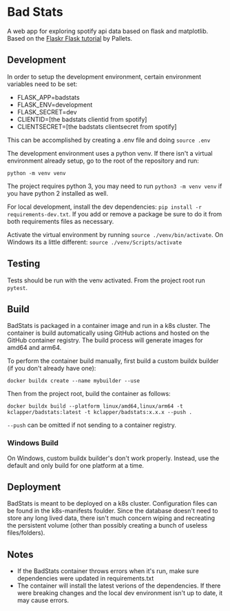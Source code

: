 # Bad Stats

A web app for exploring spotify api data based on flask and matplotlib. Based
on the [Flaskr Flask tutorial](https://flask.palletsprojects.com/en/2.0.x/tutorial/) by Pallets.

## Development

In order to setup the development environment, certain environment variables need to be set:

- FLASK_APP=badstats
- FLASK_ENV=development
- FLASK_SECRET=dev
- CLIENTID=[the badstats clientid from spotify]
- CLIENTSECRET=[the badstats clientsecret from spotify]

This can be accomplished by creating a .env file and doing `source .env`  

The development environment uses a python venv. If there isn't a virtual environment already setup, go 
to the root of the repository and run:

    python -m venv venv

The project requires python 3, you may need to run `python3 -m venv venv` if you have python 2 installed
as well.

For local development, install the dev dependencies: `pip install -r requirements-dev.txt`. If you add or remove a package
be sure to do it from both requirements files as necessary.

Activate the virtual environment by running `source ./venv/bin/activate`. On Windows its a little different: 
`source ./venv/Scripts/activate` 

## Testing

Tests should be run with the venv activated. From the project root run `pytest`.

## Build

BadStats is packaged in a container image and run in a k8s cluster. The container is build automatically using GitHub actions
and hosted on the GitHub container registry. The build process will generate images for amd64 and arm64. 

To perform the container build manually, first build a custom buildx builder 
(if you don't already have one):

    docker buildx create --name mybuilder --use

Then from the project root, build the container as follows:

    docker buildx build --platform linux/amd64,linux/arm64 -t kclapper/badstats:latest -t kclapper/badstats:x.x.x --push .

`--push` can be omitted if not sending to a container registry.

### Windows Build

On Windows, custom buildx builder's don't work properly. Instead, use the default and
only build for one platform at a time.

## Deployment

BadStats is meant to be deployed on a k8s cluster. Configuration files can be 
found in the k8s-manifests foulder.
Since the database doesn't need to store any long lived data, there isn't much
concern wiping and recreating the persistent volume (other than possibly creating a bunch of useless files/folders).

## Notes

- If the BadStats container throws errors when it's run, make sure dependencies were updated in requirements.txt
- The container will install the latest verions of the dependencies. 
If there were breaking changes and the local dev environment isn't up to date, it may cause errors.
